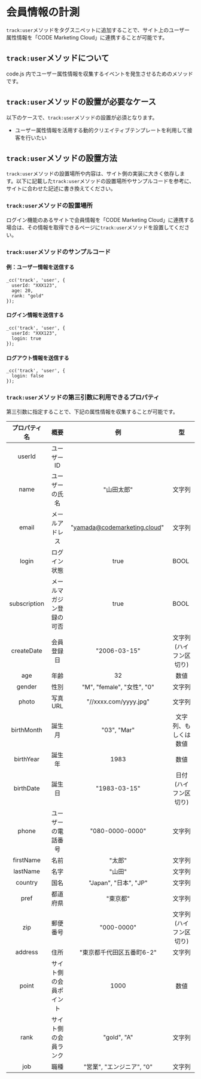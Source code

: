 # 会員情報の計測

``track:user``メソッドをタグスニペットに追加することで、サイト上のユーザー属性情報を「CODE Marketing Cloud」に連携することが可能です。

## ``track:user``メソッドについて

code.js 内でユーザー属性情報を収集するイベントを発生させるためのメソッドです。

## ``track:user``メソッドの設置が必要なケース

以下のケースで、``track:user``メソッドの設置が必須となります。

- ユーザー属性情報を活用する動的クリエイティブテンプレートを利用して接客を行いたい

## ``track:user``メソッドの設置方法

``track:user``メソッドの設置場所や内容は、サイト側の実装に大きく依存します。以下に記載した``track:user``メソッドの設置場所やサンプルコードを参考に、サイトに合わせた記述に書き換えてください。

### ``track:user``メソッドの設置場所

ログイン機能のあるサイトで会員情報を「CODE Marketing Cloud」に連携する場合は、その情報を取得できるページに``track:user``メソッドを設置してください。

### ``track:user``メソッドのサンプルコード

#### 例：ユーザー情報を送信する

```
_cc('track', 'user', {
  userId: "XXX123",
  age: 20,
  rank: "gold"
});
```

#### ログイン情報を送信する

```
_cc('track', 'user', {
  userId: "XXX123",
  login: true
});
```

#### ログアウト情報を送信する

```
_cc('track', 'user', {
  login: false
});
```

### ``track:user``メソッドの第三引数に利用できるプロパティ

第三引数に指定することで、下記の属性情報を収集することが可能です。

| プロパティ名 | 概要 | 例 | 型 |
|:--------:|:--------:|:--------:|:--------:|
| userId | ユーザーID |  | |
| name | ユーザーの氏名 | "山田太郎" | 文字列 |
| email | メールアドレス | "yamada@codemarketing.cloud" | 文字列 |
| login | ログイン状態 | true | BOOL |
| subscription | メールマガジン登録の可否 | true | BOOL |
| createDate | 会員登録日 | "2006-03-15" | 文字列(ハイフン区切り) |
| age | 年齢 | 32 | 数値 |
| gender | 性別 | "M", "female", "女性", "0" | 文字列 |
| photo | 写真URL | "//xxxx.com/yyyy.jpg" | 文字列 |
| birthMonth | 誕生月 | "03", "Mar" | 文字列、もしくは数値 |
| birthYear | 誕生年 | 1983 | 数値 |
| birthDate | 誕生日 | "1983-03-15" | 日付(ハイフン区切り) |
| phone | ユーザーの電話番号 | "080-0000-0000" | 文字列 |
| firstName | 名前 | "太郎" | 文字列 |
| lastName | 名字 | "山田" | 文字列 |
| country | 国名 | "Japan", "日本", "JP" | 文字列 |
| pref | 都道府県 | "東京都" | 文字列 |
| zip | 郵便番号 | "000-0000" | 文字列(ハイフン区切り) |
| address | 住所 | "東京都千代田区五番町6-2" | 文字列 |
| point | サイト側の会員ポイント | 1000 | 数値 |
| rank | サイト側の会員ランク | "gold", "A" | 文字列 |
| job | 職種 | "営業", "エンジニア", "0" | 文字列 |
